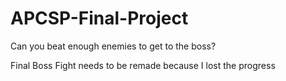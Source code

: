 # APCSP-Final-Project
Can you beat enough enemies to get to the boss?

Final Boss Fight needs to be remade because I lost the progress
